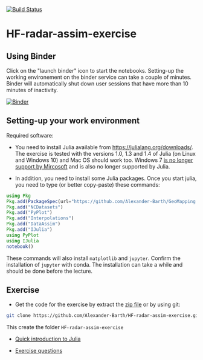[![Build Status](https://travis-ci.org/Alexander-Barth/HF-radar-assim-exercise.svg?branch=master)](https://travis-ci.org/Alexander-Barth/HF-radar-assim-exercise)


# HF-radar-assim-exercise

## Using Binder

Click on the "launch binder" icon to start the notebooks. Setting-up the working environement on the binder service can take a couple of minutes. Binder will automatically shut down user sessions that have more than 10 minutes of inactivity. 


[![Binder](https://mybinder.org/badge_logo.svg)](https://mybinder.org/v2/gh/Alexander-Barth/HF-radar-assim-exercise/nb?filepath=assim_exercise.ipynb)

## Setting-up your work environment

Required software:

* You need to install Julia available from https://julialang.org/downloads/. The exercise is tested with the versions 1.0, 1.3 and 1.4 of Julia (on Linux and Windows 10) and Mac OS should work too. Windows 7
[is no longer support by Mircosoft](https://support.microsoft.com/en-us/help/4057281/windows-7-support-ended-on-january-14-2020) and is also no longer supported by Julia. 

* In addition, you need to install some Julia packages. Once you start julia, you need to type (or better copy-paste) these commands:

```julia
using Pkg
Pkg.add(PackageSpec(url="https://github.com/Alexander-Barth/GeoMapping.jl", rev="master"))
Pkg.add("NCDatasets")
Pkg.add("PyPlot")
Pkg.add("Interpolations")
Pkg.add("DataAssim")
Pkg.add("IJulia")
using PyPlot
using IJulia
notebook()
```
These commands will also install `matplotlib` and `jupyter`.
Confirm the installation of `jupyter` with conda. The installation can take a while and should be done before the lecture.

## Exercise

* Get the code for the exercise by extract the [zip file](https://github.com/Alexander-Barth/HF-radar-assim-exercise/archive/master.zip) or by using git:

```bash
git clone https://github.com/Alexander-Barth/HF-radar-assim-exercise.git
```

This create the folder `HF-radar-assim-exercise`

* [Quick introduction to Julia](Julia.md)

* [Exercise questions](https://alexander-barth.github.io/HF-radar-assim-exercise/slides/)


<!--  LocalWords:  assim caen sudo julia NetCDF PyPlot IJulia el cd
 -->
<!--  LocalWords:  mkdir wget emacs EOF setq alist jl dir
 -->
